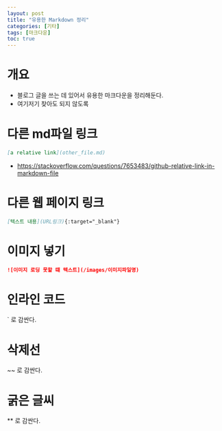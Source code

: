 ```yaml
---
layout: post
title: "유용한 Markdown 정리"
categories: [기타]
tags: [마크다운]
toc: true
---
```


# 개요
- 블로그 글을 쓰는 데 있어서 유용한 마크다운을 정리해둔다.
- 여기저기 찾아도 되지 않도록 

# 다른 md파일 링크 
```md
[a relative link](other_file.md)
```
- https://stackoverflow.com/questions/7653483/github-relative-link-in-markdown-file

# 다른 웹 페이지 링크 
```md
[텍스트 내용](URL링크){:target="_blank"}
```
# 이미지 넣기 
```md
![이미지 로딩 못할 떄 텍스트](/images/이미지파일명)
```

# 인라인 코드 
` 로 감싼다. 

# 삭제선 
~~ 로 감싼다. 

# 굵은 글씨 
** 로 감싼다. 